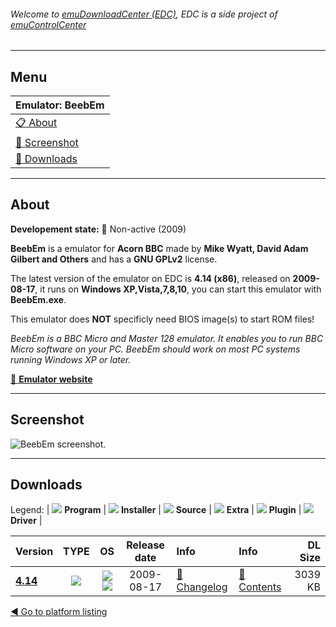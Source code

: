 ###### Welcome to [emuDownloadCenter (EDC)](https://github.com/PhoenixInteractiveNL/emuDownloadCenter/wiki/), EDC is a side project of [emuControlCenter](https://github.com/PhoenixInteractiveNL/emuControlCenter/wiki/)
***
## Menu
| **Emulator: BeebEm** |
|:---------|
| [:clipboard: About](#about) |
| [:sunrise: Screenshot](#screen) |
| [:floppy_disk: Downloads](#downloads) |
***
## About
**Developement state:** :red_circle: Non-active (2009)

**BeebEm** is a emulator for **Acorn BBC** made by **Mike Wyatt, David Adam Gilbert and Others** and has a **GNU GPLv2** license.

The latest version of the emulator on EDC is **4.14 (x86)**, released on **2009-08-17**, it runs on **Windows XP,Vista,7,8,10**, you can start this emulator with **BeebEm.exe**.

This emulator does **NOT** specificly need BIOS image(s) to start ROM files!

_BeebEm is a BBC Micro and Master 128 emulator. It enables you to run BBC Micro software on your PC. BeebEm should work on most PC systems running Windows XP or later._

[:link: **Emulator website**](http://www.mkw.me.uk/beebem/index.html)
***
## Screenshot
![](https://raw.githubusercontent.com/PhoenixInteractiveNL/emuDownloadCenter/master/hooks/beebem/emulator_screen_01.jpg "BeebEm screenshot.")
***
## Downloads
Legend:
| ![](https://raw.githubusercontent.com/wiki/PhoenixInteractiveNL/emuDownloadCenter/images_misc/icon_program_24.png) **Program** | 
![](https://raw.githubusercontent.com/wiki/PhoenixInteractiveNL/emuDownloadCenter/images_misc/icon_installer_24.png) **Installer** | 
![](https://raw.githubusercontent.com/wiki/PhoenixInteractiveNL/emuDownloadCenter/images_misc/icon_source_code_24.png) **Source** | 
![](https://raw.githubusercontent.com/wiki/PhoenixInteractiveNL/emuDownloadCenter/images_misc/icon_extra_24.png) **Extra** | 
![](https://raw.githubusercontent.com/wiki/PhoenixInteractiveNL/emuDownloadCenter/images_misc/icon_plugin_24.png) **Plugin** | 
![](https://raw.githubusercontent.com/wiki/PhoenixInteractiveNL/emuDownloadCenter/images_misc/icon_driver_24.png) **Driver** | 


| Version  | TYPE | OS | Release date  | Info       | Info       | DL Size    |
|:---------|:----:|:--:|:-------------:|:-----------|:-----------|-----------:|
| [**4.14**](https://github.com/PhoenixInteractiveNL/edc-repo0002/raw/master/beebem/4.14.7z) | ![](https://raw.githubusercontent.com/wiki/PhoenixInteractiveNL/emuDownloadCenter/images_misc/icon_program_24.png) | ![](https://raw.githubusercontent.com/wiki/PhoenixInteractiveNL/emuDownloadCenter/images_misc/logo_windows_24.png)![](https://raw.githubusercontent.com/wiki/PhoenixInteractiveNL/emuDownloadCenter/images_misc/icon_32-bit_24.png) | 2009-08-17 | [:page_facing_up: Changelog](https://github.com/PhoenixInteractiveNL/edc-repo0002/blob/master/beebem/4.14_changelog.txt) | [:mag_right: Contents](https://github.com/PhoenixInteractiveNL/edc-repo0002/blob/master/beebem/4.14_contents.txt) | 3039 KB |

[:arrow_backward: Go to platform listing](https://github.com/PhoenixInteractiveNL/emuDownloadCenter/wiki/EDC-Platform-List)
